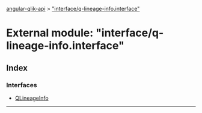 [angular-qlik-api](../README.md) > ["interface/q-lineage-info.interface"](../modules/_interface_q_lineage_info_interface_.md)

# External module: "interface/q-lineage-info.interface"

## Index

### Interfaces

* [QLineageInfo](../interfaces/_interface_q_lineage_info_interface_.qlineageinfo.md)

---

